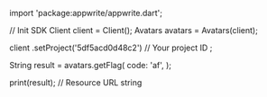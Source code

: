 import 'package:appwrite/appwrite.dart';

// Init SDK
Client client = Client();
Avatars avatars = Avatars(client);

client
    .setProject('5df5acd0d48c2') // Your project ID
;

String result = avatars.getFlag(
    code: 'af',
);

print(result); // Resource URL string
